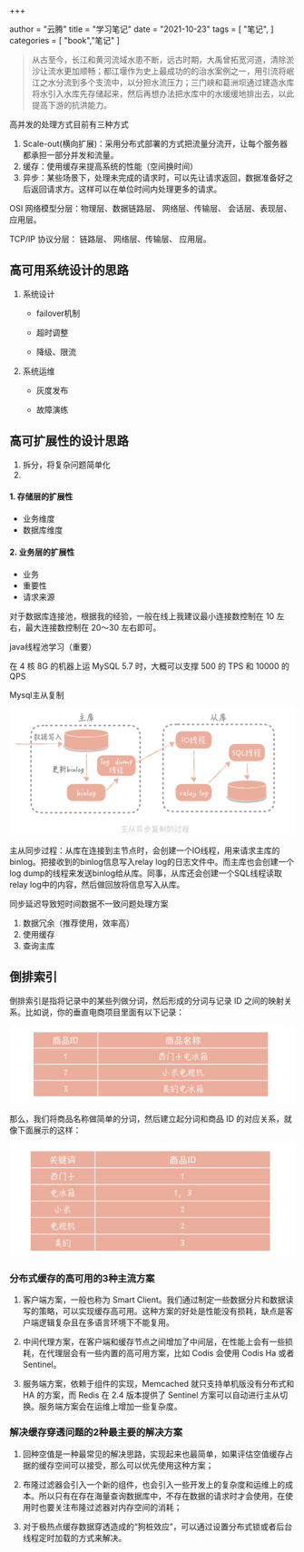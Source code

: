 +++

author = "云腾"
title = "学习笔记"
date = "2021-10-23"
tags = [
    "笔记",
]
categories = [
    "book","笔记"
]



> 从古至今，长江和黄河流域水患不断，远古时期，大禹曾拓宽河道，清除淤沙让流水更加顺畅；都江堰作为史上最成功的的治水案例之一，用引流将岷江之水分流到多个支流中，以分担水流压力；三门峡和葛洲坝通过建造水库将水引入水库先存储起来，然后再想办法把水库中的水缓缓地排出去，以此提高下游的抗洪能力。



高并发的处理方式目前有三种方式

1. Scale-out(横向扩展)：采用分布式部署的方式把流量分流开，让每个服务器都承担一部分并发和流量。
2. 缓存：使用缓存来提高系统的性能（空间换时间）
3. 异步：某些场景下，处理未完成的请求时，可以先让请求返回，数据准备好之后返回请求方。这样可以在单位时间内处理更多的请求。



OSI 网络模型分层：物理层、数据链路层、   网络层、传输层、       会话层、表现层、应用层。

TCP/IP 协议分层：            链路层、                网络层、传输层、                 应用层。



## 高可用系统设计的思路

1. 系统设计

   - failover机制

   - 超时调整

   - 降级、限流

2. 系统运维

   - 灰度发布

   - 故障演练

## 高可扩展性的设计思路

1. 拆分，将复杂问题简单化
2. 

#### 1. 存储层的扩展性

- 业务维度
- 数据库维度

#### 2. 业务层的扩展性

- 业务
- 重要性
- 请求来源

对于数据库连接池，根据我的经验，一般在线上我建议最小连接数控制在 10 左右，最大连接数控制在 20～30 左右即可。



java线程池学习（重要）

在 4 核 8G 的机器上运 MySQL 5.7 时，大概可以支撑 500 的 TPS 和 10000 的 QPS



Mysql主从复制

![img](16373226209384.png)

主从同步过程：从库在连接到主节点时，会创建一个IO线程，用来请求主库的binlog。把接收到的binlog信息写入relay log的日志文件中。而主库也会创建一个log dump的线程来发送binlog给从库。同事，从库还会创建一个SQL线程读取relay log中的内容，然后做回放将信息写入从库。



同步延迟导致短时间数据不一致问题处理方案

1. 数据冗余（推荐使用，效率高）
2. 使用缓存
3. 查询主库



## 倒排索引

倒排索引是指将记录中的某些列做分词，然后形成的分词与记录 ID 之间的映射关系。比如说，你的垂直电商项目里面有以下记录：

![img](1637553123(1).jpg)

那么，我们将商品名称做简单的分词，然后建立起分词和商品 ID 的对应关系，就像下面展示的这样：

![img](1637553177(1).jpg)

### 分布式缓存的高可用的3种主流方案

1. 客户端方案，一般也称为 Smart Client。我们通过制定一些数据分片和数据读写的策略，可以实现缓存高可用。这种方案的好处是性能没有损耗，缺点是客户端逻辑复杂且在多语言环境下不能复用。

2. 中间代理方案，在客户端和缓存节点之间增加了中间层，在性能上会有一些损耗，在代理层会有一些内置的高可用方案，比如 Codis 会使用 Codis Ha 或者 Sentinel。

3. 服务端方案，依赖于组件的实现，Memcached 就只支持单机版没有分布式和 HA 的方案，而 Redis 在 2.4 版本提供了 Sentinel 方案可以自动进行主从切换。服务端方案会在运维上增加一些复杂度。

### 解决缓存穿透问题的2种最主要的解决方案

1. 回种空值是一种最常见的解决思路，实现起来也最简单，如果评估空值缓存占据的缓存空间可以接受，那么可以优先使用这种方案；

2. 布隆过滤器会引入一个新的组件，也会引入一些开发上的复杂度和运维上的成本。所以只有在存在海量查询数据库中，不存在数据的请求时才会使用，在使用时也要关注布隆过滤器对内存空间的消耗；

3. 对于极热点缓存数据穿透造成的“狗桩效应”，可以通过设置分布式锁或者后台线程定时加载的方式来解决。





















